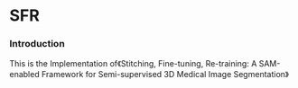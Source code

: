 # SFR

### Introduction

This is the Implementation of《Stitching, Fine-tuning, Re-training: A SAM-enabled Framework for Semi-supervised 3D Medical Image Segmentation》
